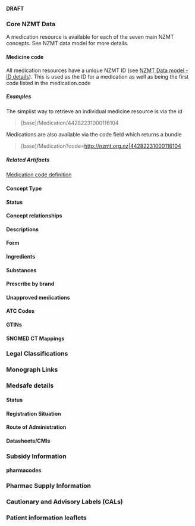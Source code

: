

**DRAFT**
### Core NZMT Data

A medication resource is available for each of the seven main NZMT concepts.  See NZMT data model for more details.


#### Medicine code

All medication resources have a unique NZMT ID (see <a href="./nzmt-datamodel.html#nzmt-id-details">NZMT Data model - ID details</a>).  This is used as the ID for a medication as well as being the first code listed in the medication.code

##### Examples

The simplist way to retrieve an individual medicine resource is via the id
>[base]/Medication/44282231000116104

Medications are also available via the code field which returns a bundle
>[base]/Medication?code=http://nzmt.org.nz|44282231000116104

##### Related Artifacts
<a href="./StructureDefinition-NzfMedication-definitions.html#Medication.code">Medication code definition</a>
#### Concept Type

#### Status

#### Concept relationships

#### Descriptions

#### Form

#### Ingredients

#### Substances

#### Prescribe by brand

#### Unapproved medications

#### ATC Codes

#### GTINs

#### SNOMED CT Mappings

### Legal Classifications
<!---
Note that products unmapped to Medsafe (and therefore not considered registered) should only use this classification table where the classification is as a ‘Controlled Drug’ - as the Misuse of Drugs Act is separate from the Medicines Act and applies regardless of whether the sponsor has registered the product or not. Any other classification (General Sale, Prescription etc) requires the product to be registered and so these classifications are not appropriate to be used for unregistered products.
--->
### Monograph Links

### Medsafe details

#### Status

#### Registration Situation

#### Route of Administration

#### Datasheets/CMIs

### Subsidy Information

#### pharmacodes

### Pharmac Supply Information

### Cautionary and Advisory Labels (CALs)

### Patient information leaflets



